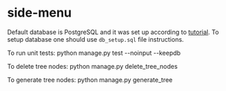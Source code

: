 # side-menu


Default database is PostgreSQL and it was set up according to [tutorial](https://docs.djangoproject.com/en/2.0/ref/databases/#postgresql-notes).
To setup database one should use `db_setup.sql` file instructions.


To run unit tests:
python manage.py test --noinput --keepdb

To delete tree nodes:
python manage.py delete_tree_nodes

To generate tree nodes:
python manage.py generate_tree
